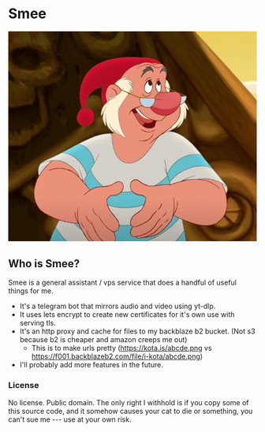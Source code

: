 # Smee
![Our dear friend, Smee.](assets/smee.png?raw=true)

## Who is Smee?

Smee is a general assistant / vps service that does a handful of useful things for me.

- It's a telegram bot that mirrors audio and video using yt-dlp.
- It uses lets encrypt to create new certificates for it's own use with serving tls.
- It's an http proxy and cache for files to my backblaze b2 bucket. (Not s3 because b2 is cheaper and amazon creeps me out)
  - This is to make urls pretty (https://kota.is/abcde.png vs https://f001.backblazeb2.com/file/i-kota/abcde.png)
- I'll probably add more features in the future.

### License

No license. Public domain. The only right I withhold is if you copy some of this source code, and it somehow causes your cat to die or something, you can't sue me --- use at your own risk.
